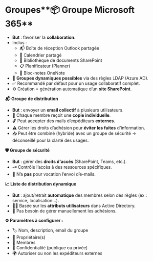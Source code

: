 # Groupes**📦 Groupe Microsoft 365**

- **But** : favoriser la **collaboration**.
- Inclus :
  - 📬 Boîte de réception Outlook partagée
  - 📅 Calendrier partagé
  - 📁 Bibliothèque de documents SharePoint
  - 📋 Planificateur (Planner)
  - 📝 Bloc-notes OneNote
- 🧠 **Groupes dynamiques possibles** via des règles LDAP (Azure AD).
- ✅ Recommandé par défaut pour un usage collaboratif complet.
- ⚙️ Création = génération automatique d’un **site SharePoint**.



**📬 Groupe de distribution**

- **But** : envoyer un **email collectif** à plusieurs utilisateurs.
- 🔁 Chaque membre reçoit une **copie individuelle**.
- 🔓 Peut accepter des mails d’expéditeurs **externes**.
- ⚠️ Gérer les droits d’adhésion pour **éviter les fuites** d’information.
- 📥 Peut être combiné (hybride) avec un groupe de sécurité → déconseillé pour la clarté des usages.

**🛡️ Groupe de sécurité**

- **But** : gérer des **droits d'accès** (SharePoint, Teams, etc.).
- 🗝️ Contrôle l’accès à des ressources spécifiques.
- 🎯 N’a **pas** pour vocation l’envoi d’e-mails.



**📈 Liste de distribution dynamique**

- **But** : ajout/retrait **automatique** des membres selon des règles (ex : service, localisation…).
- 👷‍♂️ Basée sur les **attributs utilisateurs** dans Active Directory.
- 🚫 Pas besoin de gérer manuellement les adhésions.



**⚙️ Paramètres à configurer :**

- 🏷️ Nom, description, email du groupe
- 👑 Propriétaire(s)
- 👥 Membres
- 🔐 Confidentialité (publique ou privée)
- 🌍 Autoriser ou non les expéditeurs externes
